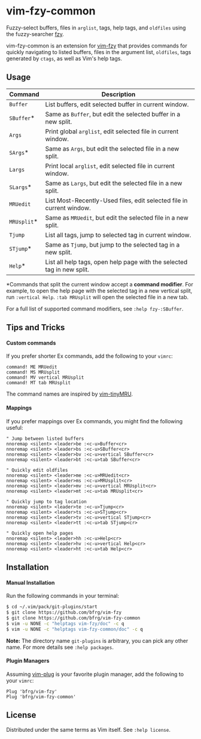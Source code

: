 # vim-fzy-common

Fuzzy-select buffers, files in `arglist`, tags, help tags, and `oldfiles` using
the fuzzy-searcher [fzy][fzy].

vim-fzy-common is an extension for [vim-fzy][vim-fzy] that provides commands for
quickly navigating to listed buffers, files in the argument list, `oldfiles`,
tags generated by `ctags`, as well as Vim's help tags.


## Usage

| Command     | Description                                                           |
|-------------|-----------------------------------------------------------------------|
| `Buffer`    | List buffers, edit selected buffer in current window.                 |
| `SBuffer`\* | Same as `Buffer`, but edit the selected buffer in a new split.        |
| `Args`      | Print global `arglist`, edit selected file in current window.         |
| `SArgs`\*   | Same as `Args`, but edit the selected file in a new split.            |
| `Largs`     | Print local `arglist`, edit selected file in current window.          |
| `SLargs`\*  | Same as `Largs`, but edit the selected file in a new split.           |
| `MRUedit`   | List Most-Recently-Used files, edit selected file in current window.  |
| `MRUsplit`\*| Same as `MRUedit`, but edit the selected file in a new split.         |
| `Tjump`     | List all tags, jump to selected tag in current window.                |
| `STjump`\*  | Same as `Tjump`, but jump to the selected tag in a new split.         |
| `Help`\*    | List all help tags, open help page with the selected tag in new split.|

\*Commands that split the current window accept a **command modifier**. For
example, to open the help page with the selected tag in a new vertical split,
run `:vertical Help`. `:tab MRUsplit` will open the selected file in a new tab.

For a full list of supported command modifiers, see `:help fzy-:SBuffer`.

## Tips and Tricks

#### Custom commands

If you prefer shorter Ex commands, add the following to your `vimrc`:
```vim
command! ME MRUedit
command! MS MRUsplit
command! MV vertical MRUsplit
command! MT tab MRUsplit
```
The command names are inspired by [vim-tinyMRU][tinymru].

#### Mappings

If you prefer mappings over Ex commands, you might find the following useful:
```vim
" Jump between listed buffers
nnoremap <silent> <leader>be :<c-u>Buffer<cr>
nnoremap <silent> <leader>bs :<c-u>SBuffer<cr>
nnoremap <silent> <leader>bv :<c-u>vertical SBuffer<cr>
nnoremap <silent> <leader>bt :<c-u>tab SBuffer<cr>

" Quickly edit oldfiles
nnoremap <silent> <leader>me :<c-u>MRUedit<cr>
nnoremap <silent> <leader>ms :<c-u>MRUsplit<cr>
nnoremap <silent> <leader>mv :<c-u>vertical MRUsplit<cr>
nnoremap <silent> <leader>mt :<c-u>tab MRUsplit<cr>

" Quickly jump to tag location
nnoremap <silent> <leader>te :<c-u>Tjump<cr>
nnoremap <silent> <leader>ts :<c-u>STjump<cr>
nnoremap <silent> <leader>tv :<c-u>vertical STjump<cr>
nnoremap <silent> <leader>tt :<c-u>tab STjump<cr>

" Quickly open help pages
nnoremap <silent> <leader>hh :<c-u>Help<cr>
nnoremap <silent> <leader>hv :<c-u>vertical Help<cr>
nnoremap <silent> <leader>ht :<c-u>tab Help<cr>
```


## Installation

#### Manual Installation

Run the following commands in your terminal:
```bash
$ cd ~/.vim/pack/git-plugins/start
$ git clone https://github.com/bfrg/vim-fzy
$ git clone https://github.com/bfrg/vim-fzy-common
$ vim -u NONE -c "helptags vim-fzy/doc" -c q
$ vim -u NONE -c "helptags vim-fzy-common/doc" -c q
```
**Note:** The directory name `git-plugins` is arbitrary, you can pick any other
name. For more details see `:help packages`.

#### Plugin Managers

Assuming [vim-plug][plug] is your favorite plugin manager, add the following to
your `vimrc`:
```vim
Plug 'bfrg/vim-fzy'
Plug 'bfrg/vim-fzy-common'
```


## License

Distributed under the same terms as Vim itself. See `:help license`.

[fzy]: https://github.com/jhawthorn/fzy
[vim-fzy]: https://github.com/bfrg/vim-fzy
[tinymru]: https://github.com/romainl/vim-tinyMRU
[plug]: https://github.com/junegunn/vim-plug
